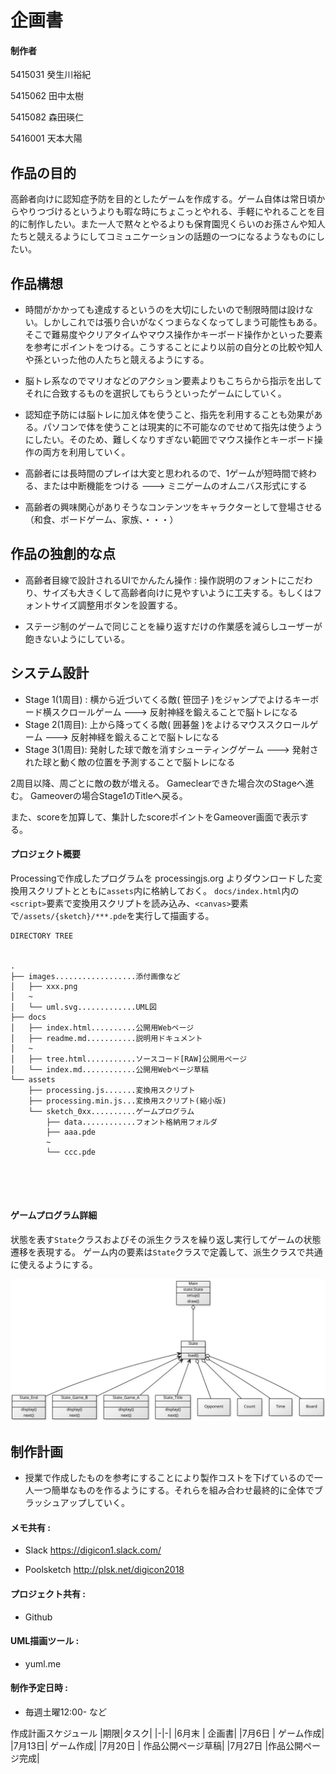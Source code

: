 
# 企画書

#### 制作者

5415031 癸生川裕紀



5415062 田中太樹



5415082 森田瑛仁



5416001 天本大陽



## 作品の目的

 高齢者向けに認知症予防を目的としたゲームを作成する。ゲーム自体は常日頃からやりつづけるというよりも暇な時にちょこっとやれる、手軽にやれることを目的に制作したい。また一人で黙々とやるよりも保育園児くらいのお孫さんや知人たちと競えるようにしてコミュニケーションの話題の一つになるようなものにしたい。


## 作品構想

-   時間がかかっても達成するというのを大切にしたいので制限時間は設けない。しかしこれでは張り合いがなくつまらなくなってしまう可能性もある。そこで難易度やクリアタイムやマウス操作かキーボード操作かといった要素を参考にポイントをつける。こうすることにより以前の自分との比較や知人や孫といった他の人たちと競えるようにする。

-   脳トレ系なのでマリオなどのアクション要素よりもこちらから指示を出してそれに合致するものを選択してもらうといったゲームにしていく。

- 認知症予防には脳トレに加え体を使うこと、指先を利用することも効果がある。パソコンで体を使うことは現実的に不可能なのでせめて指先は使うようにしたい。そのため、難しくなりすぎない範囲でマウス操作とキーボード操作の両方を利用していく。

- 高齢者には長時間のプレイは大変と思われるので、1ゲームが短時間で終わる、または中断機能をつける ---> ミニゲームのオムニバス形式にする

- 高齢者の興味関心がありそうなコンテンツをキャラクターとして登場させる（和食、ボードゲーム、家族、・・・）

## 作品の独創的な点

- 高齢者目線で設計されるUIでかんたん操作 : 操作説明のフォントにこだわり、サイズも大きくして高齢者向けに見やすいように工夫する。もしくはフォントサイズ調整用ボタンを設置する。

- ステージ制のゲームで同じことを繰り返すだけの作業感を減らしユーザーが飽きないようにしている。




## システム設計
- Stage 1(1周目) : 横から近づいてくる敵( 笹団子 )をジャンプでよけるキーボード横スクロールゲーム
---> 反射神経を鍛えることで脳トレになる
- Stage 2(1周目): 上から降ってくる敵( 囲碁盤 )をよけるマウススクロールゲーム
---> 反射神経を鍛えることで脳トレになる
- Stage 3(1周目): 発射した球で敵を消すシューティングゲーム
---> 発射された球と動く敵の位置を予測することで脳トレになる
 
2周目以降、周ごとに敵の数が増える。
Gameclearできた場合次のStageへ進む。
Gameoverの場合Stage1のTitleへ戻る。

また、scoreを加算して、集計したscoreポイントをGameover画面で表示する。

#### プロジェクト概要

Processingで作成したプログラムを processingjs.org よりダウンロードした変換用スクリプトとともに`assets`内に格納しておく。
`docs/index.html`内の`<script>`要素で変換用スクリプトを読み込み、`<canvas>`要素で`/assets/{sketch}/***.pde`を実行して描画する。




```
DIRECTORY TREE


.
├── images..................添付画像など
│   ├── xxx.png
│   ~
│   └── uml.svg.............UML図
├── docs
│   ├── index.html..........公開用Webページ
│   ├── readme.md...........説明用ドキュメント
│   ~
│   ├── tree.html...........ソースコード[RAW]公開用ぺージ
│   └── index.md............公開用Webページ草稿
└── assets
    ├── processing.js.......変換用スクリプト
    ├── processing.min.js...変換用スクリプト(縮小版)
    └── sketch_0xx..........ゲームプログラム
        ├── data............フォント格納用フォルダ
        ├── aaa.pde
        ~
        └── ccc.pde
        
        
 
        

```


#### ゲームプログラム詳細
状態を表す`State`クラスおよびその派生クラスを繰り返し実行してゲームの状態遷移を表現する。
ゲーム内の要素は`State`クラスで定義して、派生クラスで共通に使えるようにする。


![classDiagrams](../images/uml.svg)



## 制作計画
  
- 授業で作成したものを参考にすることにより製作コストを下げているので一人一つ簡単なものを作るようにする。それらを組み合わせ最終的に全体でブラッシュアップしていく。
#### メモ共有 :

- Slack https://digicon1.slack.com/

- Poolsketch http://plsk.net/digicon2018



#### プロジェクト共有 :
- Github

#### UML描画ツール :
- yuml.me



#### 制作予定日時 :

- 毎週土曜12:00- など

作成計画スケジュール
|期限|タスク|
|-|-|
|6月末 | 企画書|
|7月6日 | ゲーム作成|
|7月13日| ゲーム作成|
|7月20日 | 作品公開ページ草稿|
|7月27日 |作品公開ページ完成|


<!--stackedit_data:

eyJoaXN0b3J5IjpbNTQxNTIxODY3LC0xMzUwMDAwOTA1LDEyNj

cxNTg2NjMsLTIyMDE3MDMzNSwtMTIzNzYxNjk2NiwtMTc4Mjc5

OTY5OF19

-->

<!--stackedit_data:

eyJoaXN0b3J5IjpbLTgxODY5MjUyNSwtODE4NjkyNTI1LDEzMz

k4ODM1MjksLTg4NzI3NDQ3MywtNDkwNTkyODU1LDE5MTA5MzMx

OSwtMTQ5OTk1ODU4MF19

-->
<!--stackedit_data:
eyJoaXN0b3J5IjpbMTQxMDQxNjI5OCwxMDIxMDIwNTg1LC0yOD
M2MzA4LDcxNTMxMDEsLTE3OTExOTE2NDYsNjU5ODI5NzIwLC0x
NTg2NDg4Mzg5LDIwNjc4ODc4MjAsLTEyODQzNDU4MzUsMjEwMD
E5NTk4Ml19
-->